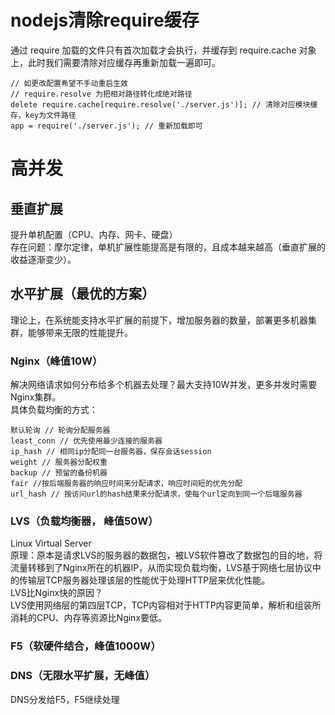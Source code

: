 # nodejs清除require缓存
通过 require 加载的文件只有首次加载才会执行，并缓存到 require.cache 对象上，此时我们需要清除对应缓存再重新加载一遍即可。
```
// 如更改配置希望不手动重启生效
// require.resolve 为把相对路径转化成绝对路径
delete require.cache[require.resolve('./server.js')]; // 清除对应模块缓存，key为文件路径
app = require('./server.js'); // 重新加载即可
```


# 高并发
##  垂直扩展
提升单机配置（CPU、内存、网卡、硬盘）<br>
存在问题：摩尔定律，单机扩展性能提高是有限的，且成本越来越高（垂直扩展的收益逐渐变少）。
##  水平扩展（最优的方案）
理论上，在系统能支持水平扩展的前提下，增加服务器的数量，部署更多机器集群，能够带来无限的性能提升。<br>
### Nginx（峰值10W）
解决网络请求如何分布给多个机器去处理？最大支持10W并发，更多并发时需要Nginx集群。<br>
具体负载均衡的方式：
```
默认轮询 // 轮询分配服务器
least_conn // 优先使用最少连接的服务器
ip_hash // 相同ip分配同一台服务器，保存会话session
weight // 服务器分配权重
backup // 预留的备份机器
fair //按后端服务器的响应时间来分配请求，响应时间短的优先分配
url_hash // 按访问url的hash结果来分配请求，使每个url定向到同一个后端服务器
```
### LVS（负载均衡器， 峰值50W）
Linux Virtual Server<br>
原理：原本是请求LVS的服务器的数据包，被LVS软件篡改了数据包的目的地，将流量转移到了Nginx所在的机器IP，从而实现负载均衡，LVS基于网络七层协议中的传输层TCP服务器处理该层的性能优于处理HTTP层来优化性能。<br>
LVS比Nginx快的原因？<br>
LVS使用网络层的第四层TCP，TCP内容相对于HTTP内容更简单，解析和组装所消耗的CPU、内存等资源比Nginx要低。
### F5（软硬件结合，峰值1000W）
### DNS（无限水平扩展，无峰值）
DNS分发给F5，F5继续处理





